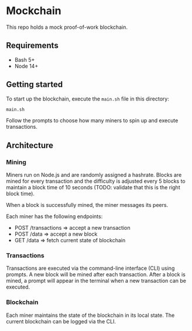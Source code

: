 # Mockchain

This repo holds a mock proof-of-work blockchain.

## Requirements

- Bash 5+
- Node 14+

## Getting started

To start up the blockchain, execute the `main.sh` file in this directory:

```bash
main.sh
```

Follow the prompts to choose how many miners to spin up and execute transactions.

## Architecture

### Mining

Miners run on Node.js and are randomly assigned a hashrate. Blocks are mined for every transaction and the difficulty is adjusted every 5 blocks to maintain a block time of 10 seconds (TODO: validate that this is the right block time).

When a block is successfully mined, the miner messages its peers.

Each miner has the following endpoints:

- POST /transactions => accept a new transaction
- POST /data => accept a new block
- GET /data => fetch current state of blockchain

### Transactions

Transactions are executed via the command-line interface (CLI) using prompts. A new block will be mined after each transaction. After a block is mined, a prompt will appear in the terminal when a new transaction can be executed.

### Blockchain

Each miner maintains the state of the blockchain in its local state. The current blockchain can be logged via the CLI.
